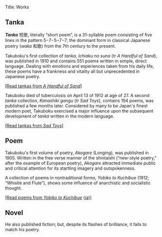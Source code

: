 Title: Works


Tanka
-----

***Tanka*** 短歌, literally “short poem”, is a 31-syllable poem consisting of five lines in the pattern 5−7−5−7−7; the dominant form in classical Japanese poetry (*waka* 和歌) from the 7th century to the present.

Takuboku's first collection of *tanka*, *Ichiaku no suna* (tr *A Handful of Sand*), was published in 1910 and contains 551 poems written in simple, direct language. Dealing with emotions and experiences taken from his daily life, these poems have a frankness and vitality all but unprecedented in Japanese poetry.

[[Read tankas from *A Handful of Sand*](tanka/a_handful_of_sand.html)]

Takuboku died of tuberculosis on April 13 of 1912 at age of 27. A second *tanka* collection, *Kanashiki gangu* (tr *Sad Toys*), contains 194 poems, was published a few months later. Considered by many to be Japan's finest modern poet, Takuboku exercised a major influence upon the subsequent development of *tanka* written in the modern language.

[[Read tankas from *Sad Toys*](tanka/sad_toys.html)]


Poem
-----

Takuboku's first volume of poetry, *Akogare* (Longing), was published in 1905. Written in the free verse manner of the shintaishi (“new-style poetry,” after the example of European poetry), *Akogare* attracted immediate public and critical attention for its startling imagery and outspokenness.

 A collection of poems in nontraditional forms, *Yobiko to Kuchibue* (1912; “Whistle and Flute”), shows some influence of anarchistic and socialistic thought.

[[Read poems from *Yobiko to Kuchibue*](poem/yobiko_to_kuchibue.html) ([ja](poem/yobiko_to_kuchibue-ja.html))]


Novel
-----

He also published fiction; but, despite its flashes of brilliance, it fails to match his poetry.